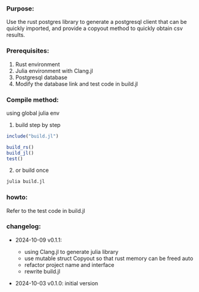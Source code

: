 ### Purpose:
Use the rust postgres library to generate a postgresql client that can be quickly imported, and provide a copyout method to quickly obtain csv results.

### Prerequisites:
1. Rust environment
2. Julia environment with Clang.jl
3. Postgresql database
4. Modify the database link and test code in build.jl

### Compile method:
using global julia env
1. build step by step
``` julia
include("build.jl")

build_rs()
build_jl()
test()
```
2. or build once
``` cmd
julia build.jl
```



### howto:
Refer to the test code in build.jl

### changelog:
- 2024-10-09 v0.1.1: 
    - using Clang.jl to generate julia library
    - use mutable struct Copyout so that rust memory can be freed auto
    - refactor project name and interface
    - rewrite build.jl

- 2024-10-03 v0.1.0: initial version
